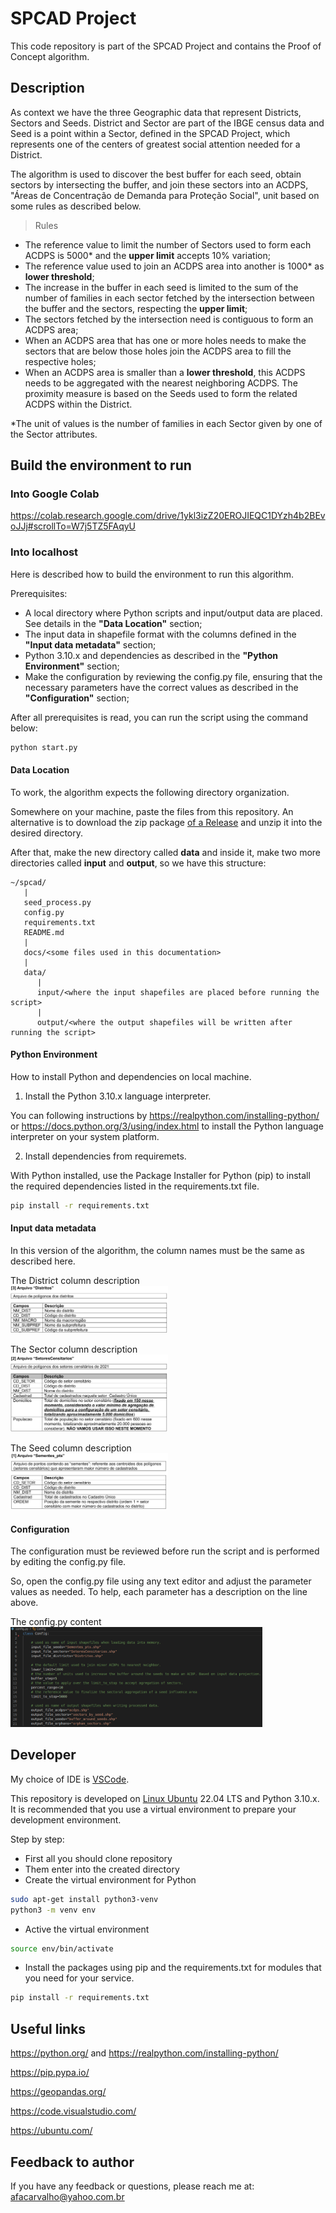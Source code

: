 # SPCAD Project

This code repository is part of the SPCAD Project and contains the Proof of Concept algorithm.

## Description

As context we have the three Geographic data that represent Districts, Sectors and Seeds. District and Sector are part of the IBGE census data and Seed is a point within a Sector, defined in the SPCAD Project, which represents one of the centers of greatest social attention needed for a District.

The algorithm is used to discover the best buffer for each seed, obtain sectors by intersecting the buffer, and join these sectors into an ACDPS, "Áreas de Concentração de Demanda para Proteção Social", unit based on some rules as described below.

 > Rules

 - The reference value to limit the number of Sectors used to form each ACDPS is 5000* and the **upper limit** accepts 10% variation;
 - The reference value used to join an ACDPS area into another is 1000* as **lower threshold**;
 - The increase in the buffer in each seed is limited to the sum of the number of families in each sector fetched by the intersection between the buffer and the sectors, respecting the **upper limit**; 
 - The sectors fetched by the intersection need is contiguous to form an ACDPS area;
 - When an ACDPS area that has one or more holes needs to make the sectors that are below those holes join the ACDPS area to fill the respective holes;
 - When an ACDPS area is smaller than a **lower threshold**, this ACDPS needs to be aggregated with the nearest neighboring ACDPS. The proximity measure is based on the Seeds used to form the related ACDPS within the District.

*The unit of values is the number of families in each Sector given by one of the Sector attributes.

## Build the environment to run

### Into Google Colab

https://colab.research.google.com/drive/1ykl3izZ20EROJIEQC1DYzh4b2BEvoJJj#scrollTo=W7j5TZ5FAqyU


### Into localhost

Here is described how to build the environment to run this algorithm.

Prerequisites:
   - A local directory where Python scripts and input/output data are placed. See details in the **"Data Location"** section;
   - The input data in shapefile format with the columns defined in the **"Input data metadata"** section;
   - Python 3.10.x and dependencies as described in the **"Python Environment"** section;
   - Make the configuration by reviewing the config.py file, ensuring that the necessary parameters have the correct values as described in the **"Configuration"** section;

After all prerequisites is read, you can run the script using the command below:
```sh
python start.py
```

#### Data Location

To work, the algorithm expects the following directory organization.

Somewhere on your machine, paste the files from this repository. An alternative is to download the zip package [of a Release](https://github.com/andre-carvalho/spcad/releases) and unzip it into the desired directory.

After that, make the new directory called **data** and inside it, make two more directories called **input** and **output**, so we have this structure:

```
~/spcad/
   |
   seed_process.py
   config.py
   requirements.txt
   README.md
   |
   docs/<some files used in this documentation>
   |
   data/
      |
      input/<where the input shapefiles are placed before running the script>
      |
      output/<where the output shapefiles will be written after running the script>
```

#### Python Environment

How to install Python and dependencies on local machine.

 1. Install the Python 3.10.x language interpreter.

You can following instructions by https://realpython.com/installing-python/ 
or https://docs.python.org/3/using/index.html to install the Python language interpreter on your system platform.

 2. Install dependencies from requiremets.

With Python installed, use the Package Installer for Python (pip) to install the required dependencies listed in the requirements.txt file.

```sh
pip install -r requirements.txt
```

#### Input data metadata

In this version of the algorithm, the column names must be the same as described here.

<p>
The District column description<br/>
<img alt="The District column description" src="docs/district-metadata.png" width="50%" height="50%"/>
</p>

<p>
The Sector column description<br/>
<img alt="The Sector column description" src="docs/sector-metadata.png" width="50%" height="50%"/>
</p>

<p>
The Seed column description<br/>
<img alt="The Seed column description" src="docs/seed-metadata.png" width="50%" height="50%"/>
</p>


#### Configuration

The configuration must be reviewed before run the script and is performed by editing the config.py file.

So, open the config.py file using any text editor and adjust the parameter values as needed.
To help, each parameter has a description on the line above.

<p>
The config.py content<br/>
<img alt="The config.py content" src="docs/config.py.png" width="80%" height="80%"/>
</p>


## Developer

My choice of IDE is [VSCode](https://code.visualstudio.com/).

This repository is developed on [Linux Ubuntu](https://ubuntu.com/) 22.04 LTS and Python 3.10.x. It is recommended that you use a virtual environment to prepare your development environment.

Step by step:

- First all you should clone repository
- Them enter into the created directory
- Create the virtual environment for Python

```sh
sudo apt-get install python3-venv
python3 -m venv env
```

- Active the virtual environment

```sh
source env/bin/activate
```

- Install the packages using pip and the requirements.txt for modules that you need for your service.

```sh
pip install -r requirements.txt
```

## Useful links

https://python.org/ and https://realpython.com/installing-python/

https://pip.pypa.io/

https://geopandas.org/

https://code.visualstudio.com/

https://ubuntu.com/

## Feedback to author

If you have any feedback or questions, please reach me at: afacarvalho@yahoo.com.br